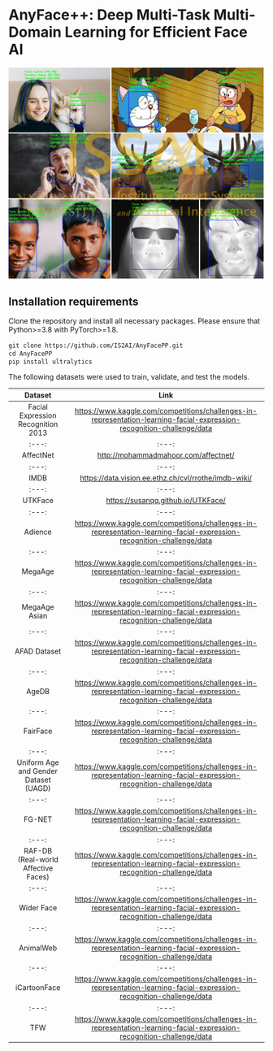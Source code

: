 # AnyFace++: Deep Multi-Task Multi-Domain Learning for Efficient Face AI
![Anyfacepp](https://github.com/IS2AI/AnyFacePP/blob/main/predictions.png)
## Installation requirements
Clone the repository and install all necessary packages. Please ensure that Python>=3.8 with PyTorch>=1.8.
```
git clone https://github.com/IS2AI/AnyFacePP.git
cd AnyFacePP
pip install ultralytics
```
The following datasets were used to train, validate, and test the models.

| Dataset | Link    |
| :---:   | :---: | 
| Facial Expression Recognition 2013 | https://www.kaggle.com/competitions/challenges-in-representation-learning-facial-expression-recognition-challenge/data  |
| :---:   | :---: | 
| AffectNet | http://mohammadmahoor.com/affectnet/  |
| :---:   | :---: | 
| IMDB | https://data.vision.ee.ethz.ch/cvl/rrothe/imdb-wiki/  |
| :---:   | :---: | 
| UTKFace | https://susanqq.github.io/UTKFace/  |
| :---:   | :---: | 
| Adience | https://www.kaggle.com/competitions/challenges-in-representation-learning-facial-expression-recognition-challenge/data  |
| :---:   | :---: | 
| MegaAge | https://www.kaggle.com/competitions/challenges-in-representation-learning-facial-expression-recognition-challenge/data  |
| :---:   | :---: | 
| MegaAge Asian | https://www.kaggle.com/competitions/challenges-in-representation-learning-facial-expression-recognition-challenge/data  |
| :---:   | :---: | 
| AFAD Dataset | https://www.kaggle.com/competitions/challenges-in-representation-learning-facial-expression-recognition-challenge/data  |
| :---:   | :---: | 
| AgeDB | https://www.kaggle.com/competitions/challenges-in-representation-learning-facial-expression-recognition-challenge/data  |
| :---:   | :---: | 
| FairFace | https://www.kaggle.com/competitions/challenges-in-representation-learning-facial-expression-recognition-challenge/data  |
| :---:   | :---: | 
| Uniform Age and Gender Dataset (UAGD) | https://www.kaggle.com/competitions/challenges-in-representation-learning-facial-expression-recognition-challenge/data  |
| :---:   | :---: | 
| FG-NET | https://www.kaggle.com/competitions/challenges-in-representation-learning-facial-expression-recognition-challenge/data  |
| :---:   | :---: | 
| RAF-DB (Real-world Affective Faces) | https://www.kaggle.com/competitions/challenges-in-representation-learning-facial-expression-recognition-challenge/data  |
| :---:   | :---: | 
| Wider Face | https://www.kaggle.com/competitions/challenges-in-representation-learning-facial-expression-recognition-challenge/data  |
| :---:   | :---: | 
| AnimalWeb | https://www.kaggle.com/competitions/challenges-in-representation-learning-facial-expression-recognition-challenge/data  |
| :---:   | :---: | 
| iCartoonFace | https://www.kaggle.com/competitions/challenges-in-representation-learning-facial-expression-recognition-challenge/data  |
| :---:   | :---: | 
| TFW | https://www.kaggle.com/competitions/challenges-in-representation-learning-facial-expression-recognition-challenge/data  |

